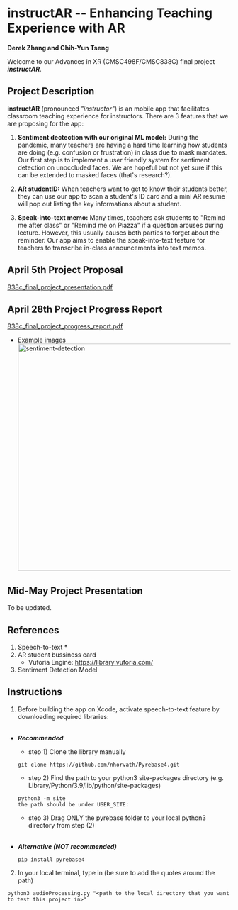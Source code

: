 # instructAR -- Enhancing Teaching Experience with AR

**Derek Zhang and Chih-Yun Tseng**

Welcome to our Advances in XR (CMSC498F/CMSC838C) final project ***instructAR***.

## Project Description
**instructAR** (pronounced *"instructor"*) is an mobile app that facilitates classroom teaching experience for instructors. There are 3 features that we are proposing for the app:
1. **Sentiment dectection with our original ML model:** During the pandemic, many teachers are having a hard time learning how students are doing (e.g. confusion or frustration) in class due to mask mandates. Our first step is to implement a user friendly system for sentiment detection on unoccluded faces. We are hopeful but not yet sure if this can be extended to masked faces (that's research?).

2. **AR studentID:** When teachers want to get to know their students better, they can use our app to scan a student's ID card and a mini AR resume will pop out listing the key informations about a student.

3. **Speak-into-text memo:** Many times, teachers ask students to "Remind me after class" or "Remind me on Piazza" if a question arouses during lecture. However, this usually causes both parties to forget about the reminder. Our app aims to enable the speak-into-text feature for teachers to transcribe in-class announcements into text memos.


## April 5th Project Proposal
[838c_final_project_presentation.pdf](https://github.com/chromestone/Advances-In-XR/files/8421427/838c_final_project_presentation.2.pdf)


## April 28th Project Progress Report
[838c_final_project_progress_report.pdf](https://github.com/chromestone/Advances-In-XR/files/8585267/838c_final_project_progress_report.pdf)
* Example images <br />
  <img src="https://chromestone.github.io/Advances-In-XR/example.jpg" alt="sentiment-detection" width="512" height="auto">


## Mid-May Project Presentation
To be updated.

## References
1. Speech-to-text
   * 
2. AR student bussiness card
   * Vuforia Engine: https://library.vuforia.com/
3. Sentiment Detection Model

## Instructions
1. Before building the app on Xcode, activate speech-to-text feature by downloading required libraries: <br /><br />
  * ***Recommended***<br />
    * step 1) Clone the library manually
    ```
    git clone https://github.com/nhorvath/Pyrebase4.git
    ```
    * step 2) Find the path to your python3 site-packages directory (e.g. Library/Python/3.9/lib/python/site-packages) 
    ```
    python3 -m site
    the path should be under USER_SITE:
    ```
    * step 3) Drag ONLY the pyrebase folder to your local python3 directory from step (2)<br /><br />
  
  * ***Alternative (NOT recommended)***<br />
    ```
    pip install pyrebase4
    ```
2. In your local terminal, type in (be sure to add the quotes around the path)
  ```
  python3 audioProcessing.py "<path to the local directory that you want to test this project in>"
  ```

